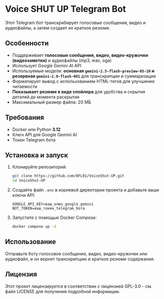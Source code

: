 # Voice SHUT UP Telegram Bot

Этот Telegram бот транскрибирует голосовые сообщения, видео и аудиофайлы, а затем создает их краткое резюме.

## Особенности

- Поддерживает **голосовые сообщения, видео, видео-кружочки (видеозаметки)** и аудиофайлы (mp3, wav, oga)
- Использует Google Gemini AI API
- Используемые модели: **основная `gemini-2.5-flash-preview-05-20` и резервная `gemini-2.0-flash-001`** для транскрипции и суммаризации
- Форматирует вывод с использованием HTML-тегов для улучшения читаемости
- **Показывает резюме в виде спойлера** для удобства и скрытия деталей до момента раскрытия
- Максимальный размер файла: 20 МБ

## Требования

- Docker или Python **3.12**
- Ключ API для Google Gemini AI
- Токен Telegram бота

## Установка и запуск

1.  Клонируйте репозиторий:
    ```bash
    git clone https://github.com/0FL01/VoiceShut-UP.git
    cd VoiceShut-UP
    ```

2.  Создайте файл `.env` в корневой директории проекта и добавьте ваши ключи API:
    ```dotenv
    GOOGLE_API_KEY=ваш_ключ_google_gemini
    BOT_TOKEN=ваш_токен_telegram_бота
    ```

3.  Запустите с помощью Docker Compose:
    ```bash
    docker compose up -d
    ```

## Использование

Отправьте боту голосовое сообщение, видео, видео-кружочек или аудиофайл, и он вернет транскрипцию и краткое резюме содержания.

## Лицензия

Этот проект лицензируется в соответствии с лицензией GPL-3.0 - см. файл LICENSE для получения подробной информации.